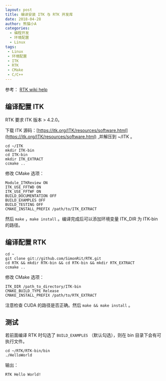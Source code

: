```yaml
---
layout: post
title: 编译安装 ITK 与 RTK 开发库
date: 2018-04-28
author: 熊猫小A
categories: 
  - 编程开发
  - 环境配置
  - Linux
tags:
 - Linux
 - 环境配置
 - ITK
 - RTK
 - CMake
 - C/C++
---
```


参考： [RTK wiki help](http://wiki.openrtk.org/index.php/Main_Page)

## 编译配置 ITK

RTK 要求 ITK 版本 > 4.2.0。

下载 ITK 源码：[https://itk.org/ITK/resources/software.html](https://itk.org/ITK/resources/software.html) ,并解压到 ~/ITK 。

```
cd ~/ITK
mkdir ITK-bin
cd ITK-bin
mkdir ITK_EXTRACT
ccmake ..
```

修改 CMake 选项：

```
Module_ITKReview ON
ITK_USE_FFTWD ON
ITK_USE_FFTWF ON
BUILD_DOCUMENTATION OFF
BUILD_EXAMPLES OFF
BUILD_TESTING OFF 
CMAKE_INSTALL_PREFIX /path/to/ITK_EXTRACT
```

然后 `make`  ，`make install` 。编译完成后可以添加环境变量 ITK_DIR 为 ITK-bin 的路径。

## 编译配置 RTK

```
cd ~
git clone git://github.com/SimonRit/RTK.git
cd RTK && mkdir RTK-bin && cd RTK-bin && mkdir RTK_EXTRACT
ccmake ..
```

修改 CMake 选项：

```
ITK_DIR /path_to_directory/ITK-bin
CMAKE_BUILD_TYPE Release
CMAKE_INSTALL_PREFIX /path/to/RTK_EXTRACT
```

注意检查 CUDA 的路径是否正确。然后 `make && make install` 。

## 测试

若前面编译 RTK 时勾选了 `BUILD_EXAMPLES` （默认勾选），则在 bin 目录下会有可执行文件。

```
cd ~/RTK/RTK-bin/bin
./HelloWorld
```

输出：

```
RTK Hello World!
```




